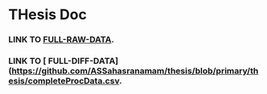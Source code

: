 THesis Doc
============================
### LINK TO **[ FULL-RAW-DATA](https://github.com/ASSahasranamam/thesis/blob/primary/thesis/NewCols.csv)**.
###  LINK TO **[ FULL-DIFF-DATA](https://github.com/ASSahasranamam/thesis/blob/primary/thesis/completeProcData.csv**.

